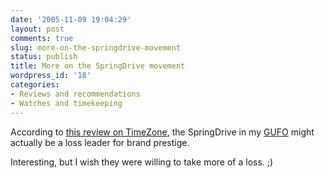 ```yaml
---
date: '2005-11-09 19:04:29'
layout: post
comments: true
slug: more-on-the-springdrive-movement
status: publish
title: More on the SpringDrive movement
wordpress_id: '18'
categories:
- Reviews and recommendations
- Watches and timekeeping
---
```


According to [this review on TimeZone](http://www.timezone.com/library/extras/200511087527), the SpringDrive in my [GUFO](http://www.phfactor.net/wp/?p=8) might actually be a loss leader for brand prestige.

Interesting, but I wish they were willing to take more of a loss. ;)

